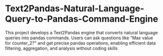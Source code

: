 # Text2Pandas-Natural-Language-Query-to-Pandas-Command-Engine
This project develops a Text2Pandas engine that converts natural language queries into pandas commands. Users can ask questions like "Max value for counter_2?" and get precise pandas operations, enabling efficient data filtering, aggregation, and analysis without coding skills
